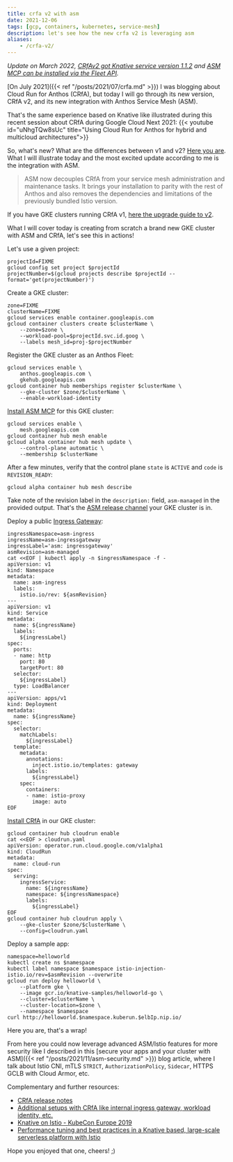 ```yaml
---
title: crfa v2 with asm
date: 2021-12-06
tags: [gcp, containers, kubernetes, service-mesh]
description: let's see how the new crfa v2 is leveraging asm
aliases:
    - /crfa-v2/
---
```

_Update on March 2022, [CRfAv2 got Knative service version 1.1.2](https://cloud.google.com/anthos/run/docs/release-notes#February_23_2022) and [ASM MCP can be installed via the Fleet API](https://cloud.google.com/service-mesh/docs/managed/auto-control-plane-with-fleet)._

[On July 2021]({{< ref "/posts/2021/07/crfa.md" >}}) I was blogging about Cloud Run for Anthos (CRfA), but today I will go through its new version, CRfA v2, and its new integration with Anthos Service Mesh (ASM).

That's the same experience based on Knative like illustrated during this recent session about CRfA during Google Cloud Next 2021:
{{< youtube id="uNhgTQw8sUc" title="Using Cloud Run for Anthos for hybrid and multicloud architectures">}}

So, what's new? What are the differences between v1 and v2? [Here you are](https://cloud.google.com/anthos/run/docs/install#newandchanged). What I will illustrate today and the most excited update according to me is the integration with ASM.

> ASM now decouples CRfA from your service mesh administration and maintenance tasks. It brings your installation to parity with the rest of Anthos and also removes the dependencies and limitations of the previously bundled Istio version.

If you have GKE clusters running CRfA v1, [here the upgrade guide to v2](https://cloud.google.com/anthos/run/docs/install/on-gcp/upgrade).

What I will cover today is creating from scratch a brand new GKE cluster with ASM and CRfA, let's see this in actions!

Let's use a given project:
```
projectId=FIXME
gcloud config set project $projectId
projectNumber=$(gcloud projects describe $projectId --format='get(projectNumber)')
```

Create a GKE cluster:
```
zone=FIXME
clusterName=FIXME
gcloud services enable container.googleapis.com
gcloud container clusters create $clusterName \
    --zone=$zone \
    --workload-pool=$projectId.svc.id.goog \
    --labels mesh_id=proj-$projectNumber
```

Register the GKE cluster as an Anthos Fleet:
```
gcloud services enable \
    anthos.googleapis.com \
    gkehub.googleapis.com
gcloud container hub memberships register $clusterName \
    --gke-cluster $zone/$clusterName \
    --enable-workload-identity
```

[Install ASM MCP](https://cloud.google.com/service-mesh/docs/managed/auto-control-plane-with-fleet) for this GKE cluster:
```
gcloud services enable \
    mesh.googleapis.com
gcloud container hub mesh enable
gcloud alpha container hub mesh update \
    --control-plane automatic \
    --membership $clusterName
```

After a few minutes, verify that the control plane `state` is `ACTIVE` and `code` is `REVISION_READY`:
```
gcloud alpha container hub mesh describe
```
Take note of the revision label in the `description:` field, `asm-managed` in the provided output. That's the [ASM release channel](https://cloud.google.com/service-mesh/docs/managed/select-a-release-channel) your GKE cluster is in.

Deploy a public [Ingress Gateway](https://cloud.google.com/service-mesh/docs/gateways):
```
ingressNamespace=asm-ingress
ingressName=asm-ingressgateway
ingressLabel='asm: ingressgateway'
asmRevision=asm-managed
cat <<EOF | kubectl apply -n $ingressNamespace -f -
apiVersion: v1
kind: Namespace
metadata:
  name: asm-ingress
  labels:
    istio.io/rev: ${asmRevision}
---
apiVersion: v1
kind: Service
metadata:
  name: ${ingressName}
  labels:
    ${ingressLabel}
spec:
  ports:
  - name: http
    port: 80
    targetPort: 80
  selector:
    ${ingressLabel}
  type: LoadBalancer
---
apiVersion: apps/v1
kind: Deployment
metadata:
  name: ${ingressName}
spec:
  selector:
    matchLabels:
      ${ingressLabel}
  template:
    metadata:
      annotations:
        inject.istio.io/templates: gateway
      labels:
        ${ingressLabel}
    spec:
      containers:
      - name: istio-proxy
        image: auto
EOF
```

[Install CRfA](https://cloud.google.com/anthos/run/docs/install/on-gcp/custom) in our GKE cluster:
```
gcloud container hub cloudrun enable
cat <<EOF > cloudrun.yaml
apiVersion: operator.run.cloud.google.com/v1alpha1
kind: CloudRun
metadata:
  name: cloud-run
spec:
  serving:
    ingressService:
      name: ${ingressName}
      namespace: ${ingressNamespace}
      labels:
        ${ingressLabel}
EOF
gcloud container hub cloudrun apply \
    --gke-cluster $zone/$clusterName \
    --config=cloudrun.yaml
```

Deploy a sample app:
```
namespace=helloworld
kubectl create ns $namespace
kubectl label namespace $namespace istio-injection- istio.io/rev=$asmRevision --overwrite
gcloud run deploy helloworld \
    --platform gke \
    --image gcr.io/knative-samples/helloworld-go \
    --cluster=$clusterName \
    --cluster-location=$zone \
    --namespace $namespace
curl http://helloworld.$namespace.kuberun.$elbIp.nip.io/
```

Here you are, that's a wrap!

From here you could now leverage advanced ASM/Istio features for more security like I described in this [secure your apps and your cluster with ASM]({{< ref "/posts/2021/11/asm-security.md" >}}) blog article, where I talk about Istio CNI, mTLS `STRICT`, `AuthorizationPolicy`, `Sidecar`, HTTPS GCLB with Cloud Armor, etc.

Complementary and further resources:
- [CRfA release notes](https://cloud.google.com/anthos/run/docs/release-notes)
- [Additional setups with CRfA like internal ingress gateway, workload identity, etc.](https://cloud.google.com/anthos/run/docs/setup)
- [Knative on Istio - KubeCon Europe 2019](https://static.sched.com/hosted_files/kccnceu19/5f/Knative-on-Istio.pdf)
- [Performance tuning and best practices in a Knative based, large-scale serverless platform with Istio](https://events.istio.io/istiocon-2021/slides/b7p-PerformanceTuningKnative-GongZhang-YuZhuang.pdf)

Hope you enjoyed that one, cheers! ;)
